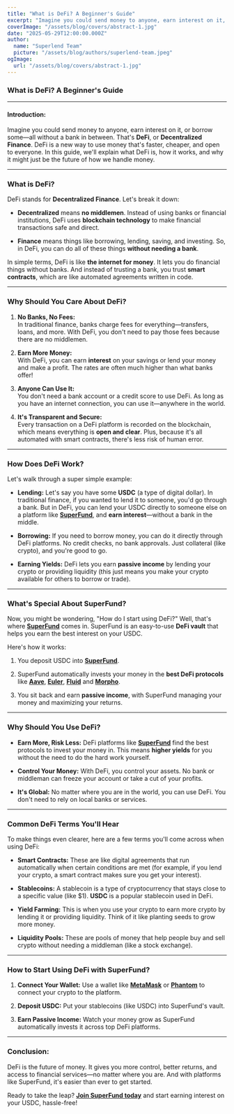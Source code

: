 ```yaml
---
title: "What is DeFi? A Beginner's Guide"
excerpt: "Imagine you could send money to anyone, earn interest on it, or borrow some—all without a bank in between. That's DeFi, or Decentralized Finance."
coverImage: "/assets/blog/covers/abstract-1.jpg"
date: "2025-05-29T12:00:00.000Z"
author:
  name: "Superlend Team"
  picture: "/assets/blog/authors/superlend-team.jpeg"
ogImage:
  url: "/assets/blog/covers/abstract-1.jpg"
---
```


### **What is DeFi? A Beginner's Guide** 

---

#### **Introduction:**

Imagine you could send money to anyone, earn interest on it, or borrow some—all without a bank in between. That's **DeFi**, or **Decentralized Finance**. DeFi is a new way to use money that's faster, cheaper, and open to everyone. In this guide, we'll explain what DeFi is, how it works, and why it might just be the future of how we handle money.

---

### **What is DeFi?**

DeFi stands for **Decentralized Finance**. Let's break it down:

* **Decentralized** means **no middlemen**. Instead of using banks or financial institutions, DeFi uses **blockchain technology** to make financial transactions safe and direct.

* **Finance** means things like borrowing, lending, saving, and investing. So, in DeFi, you can do all of these things **without needing a bank**.

In simple terms, DeFi is like **the internet for money**. It lets you do financial things without banks. And instead of trusting a bank, you trust **smart contracts**, which are like automated agreements written in code.

---

### **Why Should You Care About DeFi?**

1. **No Banks, No Fees:**  
    In traditional finance, banks charge fees for everything—transfers, loans, and more. With DeFi, you don't need to pay those fees because there are no middlemen.

2. **Earn More Money:**  
    With DeFi, you can earn **interest** on your savings or lend your money and make a profit. The rates are often much higher than what banks offer\!

3. **Anyone Can Use It:**  
    You don't need a bank account or a credit score to use DeFi. As long as you have an internet connection, you can use it—anywhere in the world.

4. **It's Transparent and Secure:**  
    Every transaction on a DeFi platform is recorded on the blockchain, which means everything is **open and clear**. Plus, because it's all automated with smart contracts, there's less risk of human error.

---

### **How Does DeFi Work?**

Let's walk through a super simple example:

* **Lending:** Let's say you have some **USDC** (a type of digital dollar). In traditional finance, if you wanted to lend it to someone, you'd go through a bank. But in DeFi, you can lend your USDC directly to someone else on a platform like [**SuperFund**](https://funds.superlend.xyz), and **earn interest**—without a bank in the middle.

* **Borrowing:** If you need to borrow money, you can do it directly through DeFi platforms. No credit checks, no bank approvals. Just collateral (like crypto), and you're good to go.

* **Earning Yields:** DeFi lets you earn **passive income** by lending your crypto or providing liquidity (this just means you make your crypto available for others to borrow or trade).

---

### **What's Special About SuperFund?**

Now, you might be wondering, "How do I start using DeFi?" Well, that's where [**SuperFund**](https://funds.superlend.xyz) comes in. SuperFund is an easy-to-use **DeFi vault** that helps you earn the best interest on your USDC.

Here's how it works:

1. You deposit USDC into [**SuperFund**](https://funds.superlend.xyz).

2. SuperFund automatically invests your money in the **best DeFi protocols** like [**Aave**](https://aave.com), [**Euler**](https://www.euler.finance), [**Fluid**](https://fluid.io) and [**Morpho**](https://morpho.org).

3. You sit back and earn **passive income**, with SuperFund managing your money and maximizing your returns.

---

### **Why Should You Use DeFi?**

* **Earn More, Risk Less:** DeFi platforms like [**SuperFund**](https://funds.superlend.xyz) find the best protocols to invest your money in. This means **higher yields** for you without the need to do the hard work yourself.

* **Control Your Money:** With DeFi, you control your assets. No bank or middleman can freeze your account or take a cut of your profits.

* **It's Global:** No matter where you are in the world, you can use DeFi. You don't need to rely on local banks or services.

---

### **Common DeFi Terms You'll Hear**

To make things even clearer, here are a few terms you'll come across when using DeFi:

* **Smart Contracts:** These are like digital agreements that run automatically when certain conditions are met (for example, if you lend your crypto, a smart contract makes sure you get your interest).

* **Stablecoins:** A stablecoin is a type of cryptocurrency that stays close to a specific value (like $1). **USDC** is a popular stablecoin used in DeFi.

* **Yield Farming:** This is when you use your crypto to earn more crypto by lending it or providing liquidity. Think of it like planting seeds to grow more money.

* **Liquidity Pools:** These are pools of money that help people buy and sell crypto without needing a middleman (like a stock exchange).

---

### **How to Start Using DeFi with SuperFund?**

1. **Connect Your Wallet:** Use a wallet like [**MetaMask**](https://metamask.io) or [**Phantom**](https://phantom.com) to connect your crypto to the platform.

2. **Deposit USDC:** Put your stablecoins (like USDC) into SuperFund's vault.

3. **Earn Passive Income:** Watch your money grow as SuperFund automatically invests it across top DeFi platforms.

---

### **Conclusion:**

DeFi is the future of money. It gives you more control, better returns, and access to financial services—no matter where you are. And with platforms like SuperFund, it's easier than ever to get started.

Ready to take the leap? [**Join SuperFund today**](https://funds.superlend.xyz/super-fund/base) and start earning interest on your USDC, hassle-free!